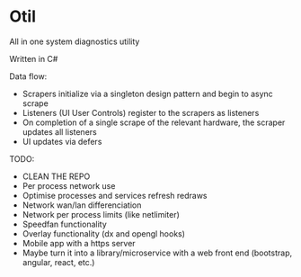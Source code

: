 # Otil
All in one system diagnostics utility

Written in C#

Data flow:
* Scrapers initialize via a singleton design pattern and begin to async scrape
* Listeners (UI User Controls) register to the scrapers as listeners
* On completion of a single scrape of the relevant hardware, the scraper updates all listeners
* UI updates via defers

TODO:
* CLEAN THE REPO
* Per process network use
* Optimise processes and services refresh redraws
* Network wan/lan differenciation
* Network per process limits (like netlimiter)
* Speedfan functionality
* Overlay functionality (dx and opengl hooks)
* Mobile app with a https server
* Maybe turn it into a library/microservice with a web front end (bootstrap, angular, react, etc.)
